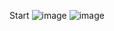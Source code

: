 Start
![image](https://github.com/user-attachments/assets/d4cbd09a-0675-4ee1-9c29-2a7f0b6e97c6)
![image](https://github.com/user-attachments/assets/0ebe1ac6-b575-48fe-b6a3-2717c789a4d4)
